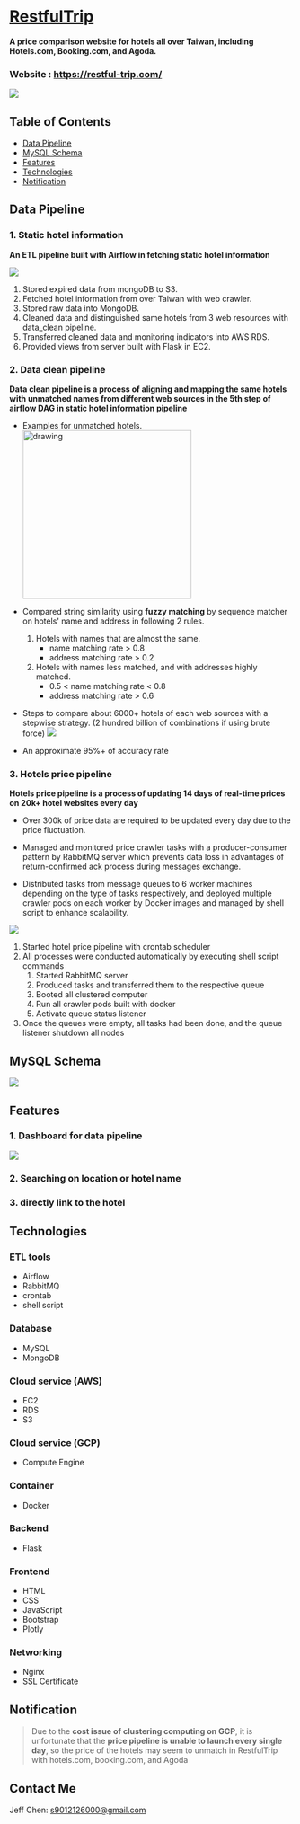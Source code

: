 # [RestfulTrip](https://restful-trip.com/)

**A price comparison website for hotels all over Taiwan, including Hotels.com, Booking.com, and Agoda.**
### Website : https://restful-trip.com/

![](https://i.imgur.com/JzhER9f.png)

## Table of Contents
* [Data Pipeline](#Data-Pipeline)
* [MySQL Schema](#MySQL-Schema)
* [Features](#Feature)
* [Technologies](#Technologies)
* [Notification](#Notification)

## Data Pipeline

### 1. Static hotel information
**An ETL pipeline built with Airflow in fetching static hotel information**

![](https://i.imgur.com/4b4oTSE.png)
1. Stored expired data from mongoDB to S3.
2. Fetched hotel information from over Taiwan with web crawler.
3. Stored raw data into MongoDB.
4. Cleaned data and distinguished same hotels from 3 web resources with data_clean pipeline.
5. Transferred cleaned data and monitoring indicators into AWS RDS.
6. Provided views from server built with Flask in EC2.


### 2. Data clean pipeline
**Data clean pipeline is a process of aligning and mapping the same hotels with unmatched names from different web sources in the 5th step of airflow DAG in static hotel information pipeline**
* Examples for unmatched hotels.
<br><img src="https://i.imgur.com/aEoeyZo.png" alt="drawing" width="300"/>


* Compared string similarity using **fuzzy matching** by sequence matcher on hotels' name and address in following 2 rules.
    1. Hotels with names that are almost the same.
       - name matching rate > 0.8
       - address matching rate > 0.2
    2. Hotels with names less matched, and with addresses highly matched.
       - 0.5 < name matching rate < 0.8
       - address matching rate > 0.6


* Steps to compare about 6000+ hotels of each web sources with a stepwise strategy. (2 hundred billion of combinations if using brute force)
![](https://i.imgur.com/ALxHVCb.png)


* An approximate 95%+ of accuracy rate


### 3. Hotels price pipeline
**Hotels price pipeline is a process of updating 14 days of real-time prices on 20k+ hotel websites every day**
* Over 300k of price data are required to be updated every day due to the price fluctuation.


* Managed and monitored price crawler tasks with a producer-consumer pattern by RabbitMQ server which prevents data loss in
advantages of return-confirmed ack process during messages exchange.


* Distributed tasks from message queues to 6 worker machines depending on the type of tasks respectively, and deployed multiple
crawler pods on each worker by Docker images and managed by shell script to enhance scalability.

![](https://i.imgur.com/LP7UrWm.png)

1. Started hotel price pipeline with crontab scheduler 
2. All processes were conducted automatically by executing shell script commands 
   1. Started RabbitMQ server
   2. Produced tasks and transferred them to the respective queue 
   3. Booted all clustered computer
   4. Run all crawler pods built with docker 
   5. Activate queue status listener
3. Once the queues were empty, all tasks had been done, and the queue listener shutdown all nodes


## MySQL Schema
![](https://i.imgur.com/693ZEHG.png)

## Features

### 1. Dashboard for data pipeline
![](https://i.imgur.com/LzhExYg.png)

### 2. Searching on location or hotel name

### 3. directly link to the hotel



## Technologies
### ETL tools
* Airflow
* RabbitMQ
* crontab
* shell script

### Database
* MySQL
* MongoDB

### Cloud service (AWS)
* EC2
* RDS
* S3

### Cloud service (GCP)
* Compute Engine

### Container 
* Docker

### Backend
* Flask

### Frontend
* HTML
* CSS
* JavaScript
* Bootstrap
* Plotly

### Networking
* Nginx
* SSL Certificate

## Notification
> Due to the **cost issue of clustering computing on GCP**, it is unfortunate that the **price pipeline is unable to launch every single day**,  so the price of the hotels may seem to unmatch in RestfulTrip with hotels.com, booking.com, and Agoda
## Contact Me

Jeff Chen:
s9012126000@gmail.com
